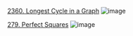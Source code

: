 
[2360. Longest Cycle in a Graph](https://leetcode.com/problems/longest-cycle-in-a-graph/description/)
![image](https://github.com/user-attachments/assets/3e14de1b-6984-4d19-a5a9-eb10885327a7)



[279. Perfect Squares](https://leetcode.com/problems/perfect-squares/description/)
![image](https://github.com/user-attachments/assets/fee7cb5a-f63c-4f34-bbf8-e01d4cd367d0)
